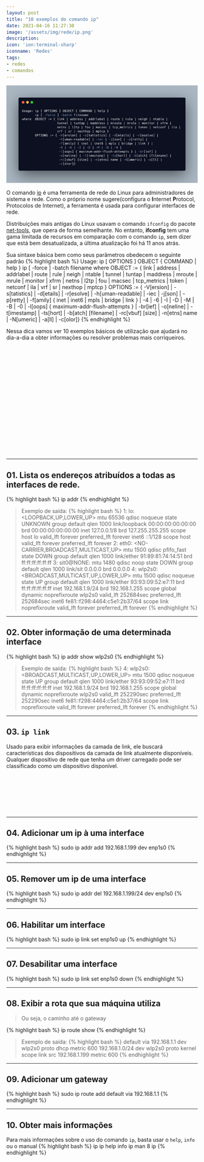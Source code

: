 ```yaml
---
layout: post
title: "10 exemplos do comando ip"
date: 2021-04-16 11:27:30
image: '/assets/img/rede/ip.png'
description:
icon: 'ion:terminal-sharp'
iconname: 'Redes'
tags:
- redes
- comandos
---
```


![10 exemplos do comando ip](/assets/img/rede/ip.png)

O comando [ip](https://linux.die.net/man/8/ip) é uma ferramenta de rede do Linux para administradores de sistema e rede. Como o próprio nome sugere(configura o **I**nternet **P**rotocol, Protocolos de Internet), a ferramenta é usada para configurar interfaces de rede.

Distribuições mais antigas do Linux usavam o comando `ifconfig` do pacote [net-tools](https://github.com/giftnuss/net-tools), que opera de forma semelhante. No entanto, **ifconfig** tem uma gama limitada de recursos em comparação com o comando `ip`, sem dizer que está bem desatualizada, a última atualização foi há 11 anos atrás.

Sua sintaxe básica bem como seus parâmetros obedecem o seguinte padrão
{% highlight bash %}
Usage: ip [ OPTIONS ] OBJECT { COMMAND | help }
       ip [ -force ] -batch filename
where  OBJECT := { link | address | addrlabel | route | rule | neigh | ntable |
                   tunnel | tuntap | maddress | mroute | mrule | monitor | xfrm |
                   netns | l2tp | fou | macsec | tcp_metrics | token | netconf | ila |
                   vrf | sr | nexthop | mptcp }
       OPTIONS := { -V[ersion] | -s[tatistics] | -d[etails] | -r[esolve] |
                    -h[uman-readable] | -iec | -j[son] | -p[retty] |
                    -f[amily] { inet | inet6 | mpls | bridge | link } |
                    -4 | -6 | -I | -D | -M | -B | -0 |
                    -l[oops] { maximum-addr-flush-attempts } | -br[ief] |
                    -o[neline] | -t[imestamp] | -ts[hort] | -b[atch] [filename] |
                    -rc[vbuf] [size] | -n[etns] name | -N[umeric] | -a[ll] |
                    -c[olor]}
{% endhighlight %}

Nessa dica vamos ver 10 exemplos básicos de utilização que ajudará no dia-a-dia a obter informações ou resolver problemas mais corriqueiros.

<!-- QUADRADO -->
<script async src="//pagead2.googlesyndication.com/pagead/js/adsbygoogle.js"></script>
<ins class="adsbygoogle"
style="display:inline-block;width:336px;height:280px"
data-ad-client="ca-pub-2838251107855362"
data-ad-slot="5351066970"></ins>
<script>
(adsbygoogle = window.adsbygoogle || []).push({});
</script>

---

## 01. Lista os endereços atribuídos a todas as interfaces de rede. 
{% highlight bash %}
ip addr
{% endhighlight %}
> Exemplo de saída:
{% highlight bash %}
1: lo: <LOOPBACK,UP,LOWER_UP> mtu 65536 qdisc noqueue state UNKNOWN group default qlen 1000
    link/loopback 00:00:00:00:00:00 brd 00:00:00:00:00:00
    inet 127.0.0.1/8 brd 127.255.255.255 scope host lo
       valid_lft forever preferred_lft forever
    inet6 ::1/128 scope host 
       valid_lft forever preferred_lft forever
2: eth0: <NO-CARRIER,BROADCAST,MULTICAST,UP> mtu 1500 qdisc pfifo_fast state DOWN group default qlen 1000
    link/ether 91:89:81:74:14:51 brd ff:ff:ff:ff:ff:ff
3: sit0@NONE: <NOARP> mtu 1480 qdisc noop state DOWN group default qlen 1000
    link/sit 0.0.0.0 brd 0.0.0.0
4: wlp2s0: <BROADCAST,MULTICAST,UP,LOWER_UP> mtu 1500 qdisc noqueue state UP group default qlen 1000
    link/ether 93:93:09:52:e7:11 brd ff:ff:ff:ff:ff:ff
    inet 192.168.1.9/24 brd 192.168.1.255 scope global dynamic noprefixroute wlp2s0
       valid_lft 252684sec preferred_lft 252684sec
    inet6 fe81::f298:4464:c5e1:2b37/64 scope link noprefixroute 
       valid_lft forever preferred_lft forever
{% endhighlight %}

---

## 02. Obter informação de uma determinada interface
{% highlight bash %}
ip addr show wlp2s0
{% endhighlight %}
> Exemplo de saída:
{% highlight bash %}
4: wlp2s0: <BROADCAST,MULTICAST,UP,LOWER_UP> mtu 1500 qdisc noqueue state UP group default qlen 1000
    link/ether 93:93:09:52:e7:11 brd ff:ff:ff:ff:ff:ff
    inet 192.168.1.9/24 brd 192.168.1.255 scope global dynamic noprefixroute wlp2s0
       valid_lft 252290sec preferred_lft 252290sec
    inet6 fe81::f298:4464:c5e1:2b37/64 scope link noprefixroute 
       valid_lft forever preferred_lft forever
{% endhighlight %}

---

## 03. `ip link`
Usado para exibir informações da camada de link, ele buscará características dos dispositivos da camada de link atualmente disponíveis. Qualquer dispositivo de rede que tenha um driver carregado pode ser classificado como um dispositivo disponível.

<!-- MINI ANÚNCIO -->
<script async src="//pagead2.googlesyndication.com/pagead/js/adsbygoogle.js"></script>
<!-- Games Root -->
<ins class="adsbygoogle"
style="display:inline-block;width:730px;height:95px"
data-ad-client="ca-pub-2838251107855362"
data-ad-slot="5351066970"></ins>
<script>
(adsbygoogle = window.adsbygoogle || []).push({});
</script>

---

## 04. Adicionar um ip à uma interface
{% highlight bash %}
sudo ip addr add 192.168.1.199 dev enp1s0
{% endhighlight %}

---

## 05. Remover um ip de uma interface
{% highlight bash %}
sudo ip addr del 192.168.1.199/24 dev enp1s0
{% endhighlight %}

---

## 06. Habilitar um interface
{% highlight bash %}
sudo ip link set enp1s0 up
{% endhighlight %}

<!-- RETANGULO LARGO 2 -->
<script async src="//pagead2.googlesyndication.com/pagead/js/adsbygoogle.js"></script>
<ins class="adsbygoogle"
style="display:block; text-align:center;"
data-ad-layout="in-article"
data-ad-format="fluid"
data-ad-client="ca-pub-2838251107855362"
data-ad-slot="8549252987"></ins>
<script>
(adsbygoogle = window.adsbygoogle || []).push({});
</script>

---

## 07. Desabilitar uma interface
{% highlight bash %}
sudo ip link set enp1s0 down
{% endhighlight %}

---

## 08. Exibir a rota que sua máquina utiliza
> Ou seja, o caminho até o gateway

{% highlight bash %}
ip route show
{% endhighlight %}
> Exemplo de saída:
{% highlight bash %}
default via 192.168.1.1 dev wlp2s0 proto dhcp metric 600 
192.168.1.0/24 dev wlp2s0 proto kernel scope link src 192.168.1.199 metric 600
{% endhighlight %}

---

## 09. Adicionar um gateway
{% highlight bash %}
sudo ip route add default via 192.168.1.1
{% endhighlight %}

---

## 10. Obter mais informações
Para mais informações sobre o uso do comando `ip`, basta usar o `help`, `info` ou o manual
{% highlight bash %}
ip
ip help
info ip
man 8 ip
{% endhighlight %}


